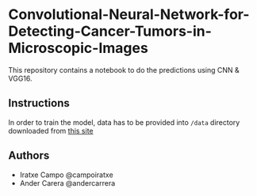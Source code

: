 # Convolutional-Neural-Network-for-Detecting-Cancer-Tumors-in-Microscopic-Images

This repository contains a notebook to do the predictions using CNN & VGG16.

## Instructions
In order to train the model, data has to be provided into `/data` directory downloaded from [this site](https://www.kaggle.com/competitions/histopathologic-cancer-detection/data)

## Authors
- Iratxe Campo @campoiratxe
- Ander Carera @andercarrera
